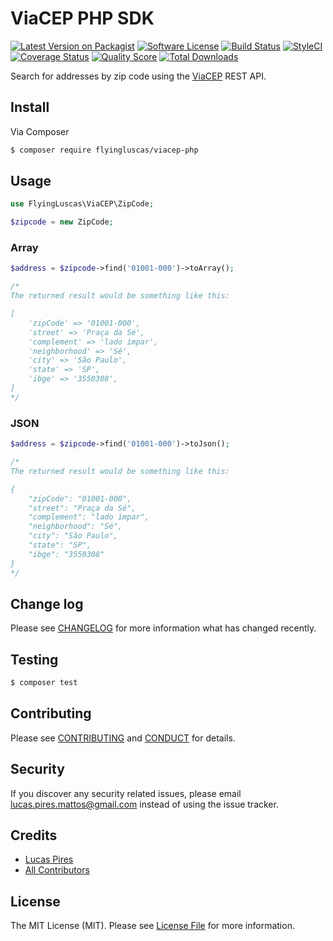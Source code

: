 # ViaCEP PHP SDK

[![Latest Version on Packagist][ico-version]][link-packagist]
[![Software License][ico-license]](LICENSE.md)
[![Build Status][ico-travis]][link-travis]
[![StyleCI][ico-styleci]][link-styleci]
[![Coverage Status][ico-code-climate]][link-code-climate]
[![Quality Score][ico-code-quality]][link-code-quality]
[![Total Downloads][ico-downloads]][link-downloads]

Search for addresses by zip code using the [ViaCEP](https://viacep.com.br) REST API.

## Install

Via Composer

``` bash
$ composer require flyingluscas/viacep-php
```

## Usage

``` php
use FlyingLuscas\ViaCEP\ZipCode;

$zipcode = new ZipCode;

```

### Array

``` php
$address = $zipcode->find('01001-000')->toArray();

/*
The returned result would be something like this:

[
    'zipCode' => '01001-000',
    'street' => 'Praça da Sé',
    'complement' => 'lado ímpar',
    'neighborhood' => 'Sé',
    'city' => 'São Paulo',
    'state' => 'SP',
    'ibge' => '3550308',
]
*/
```

### JSON

``` php
$address = $zipcode->find('01001-000')->toJson();

/*
The returned result would be something like this:

{
    "zipCode": "01001-000",
    "street": "Praça da Sé",
    "complement": "lado ímpar",
    "neighborhood": "Sé",
    "city": "São Paulo",
    "state": "SP",
    "ibge": "3550308"
}
*/
```

## Change log

Please see [CHANGELOG](CHANGELOG.md) for more information what has changed recently.

## Testing

``` bash
$ composer test
```

## Contributing

Please see [CONTRIBUTING](CONTRIBUTING.md) and [CONDUCT](CONDUCT.md) for details.

## Security

If you discover any security related issues, please email lucas.pires.mattos@gmail.com instead of using the issue tracker.

## Credits

- [Lucas Pires][link-author]
- [All Contributors][link-contributors]

## License

The MIT License (MIT). Please see [License File](LICENSE.md) for more information.

[ico-version]: https://img.shields.io/packagist/v/flyingluscas/viacep-php.svg?style=flat-square
[ico-license]: https://img.shields.io/badge/license-MIT-brightgreen.svg?style=flat-square
[ico-travis]: https://img.shields.io/travis/flyingluscas/viacep-php/master.svg?style=flat-square
[ico-styleci]: https://styleci.io/repos/72872228/shield?branch=master
[ico-code-climate]: https://img.shields.io/codeclimate/coverage/github/flyingluscas/viacep-php.svg?style=flat-square
[ico-code-quality]: https://img.shields.io/codeclimate/github/flyingluscas/viacep-php.svg?style=flat-square
[ico-downloads]: https://img.shields.io/packagist/dt/flyingluscas/viacep-php.svg?style=flat-square

[link-packagist]: https://packagist.org/packages/flyingluscas/viacep-php
[link-travis]: https://travis-ci.org/flyingluscas/viacep-php
[link-styleci]: https://styleci.io/repos/72872228
[link-code-climate]: https://codeclimate.com/github/flyingluscas/viacep-php/coverage
[link-code-quality]: https://codeclimate.com/github/flyingluscas/viacep-php/code
[link-downloads]: https://packagist.org/packages/flyingluscas/viacep-php
[link-author]: https://github.com/flyingluscas
[link-contributors]: ../../contributors
